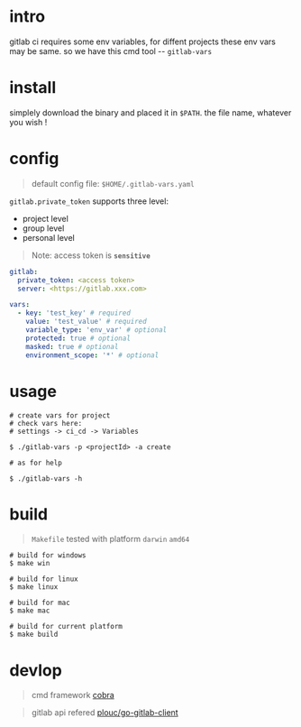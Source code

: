 # intro

gitlab ci requires some env variables, for diffent projects these env vars may be same. so we have this cmd tool -- `gitlab-vars`

# install

simplely download the binary and placed it in `$PATH`. the file name, whatever you wish !

# config

> default config file: `$HOME/.gitlab-vars.yaml`

`gitlab.private_token` supports three level:

- project level
- group level
- personal level

> Note: access token is **`sensitive`**

```yaml
gitlab:
  private_token: <access token>
  server: <https://gitlab.xxx.com>

vars:
  - key: 'test_key' # required
    value: 'test_value' # required
    variable_type: 'env_var' # optional
    protected: true # optional
    masked: true # optional
    environment_scope: '*' # optional
```

# usage

```shell
# create vars for project
# check vars here:
# settings -> ci_cd -> Variables

$ ./gitlab-vars -p <projectId> -a create
```

```shell
# as for help

$ ./gitlab-vars -h
```

# build

> `Makefile` tested with platform `darwin` `amd64`

```shell
# build for windows
$ make win

# build for linux
$ make linux

# build for mac
$ make mac

# build for current platform
$ make build
```

# devlop

> cmd framework [cobra](https://github.com/spf13/cobra)

> gitlab api refered [plouc/go-gitlab-client](https://github.com/plouc/go-gitlab-client.git)
